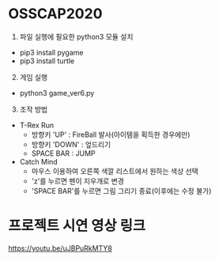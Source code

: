 # OSSCAP2020

1. 파일 실행에 필요한 python3 모듈 설치 
 - pip3 install pygame
 - pip3 install turtle

2. 게임 실행
 - python3 game_ver6.py
 
3. 조작 방법
  - T-Rex Run
    * 방향키 'UP'   : FireBall 발사(아이템을 획득한 경우에만)
    * 방향키 'DOWN' : 엎드리기
    * SPACE BAR     : JUMP
  - Catch Mind
    * 마우스 이용하여 오른쪽 색깔 리스트에서 원하는 색상 선택
    * 'z'를 누르면 펜이 지우개로 변경
    * 'SPACE BAR'를 누르면 그림 그리기 종료(이후에는 수정 불가)

# 프로젝트 시연 영상 링크
https://youtu.be/uJBPuRkMTY8
